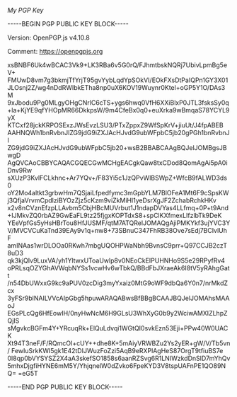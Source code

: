*My PGP Key*

-----BEGIN PGP PUBLIC KEY BLOCK-----

Version: OpenPGP.js v4.10.8

Comment: https://openpgpjs.org

xsBNBF6Uk4wBCAC3Vk9+LK3RBa6v5G0rQ/FJhmtbskNQRj7UbivLpmBg5eV+
FMUwD8vm7g3bkmjTfYrjT95gvYybLqdYpSOkVI/EOkFXsDtPaIQPn1GY3X01
JLOsnj2Z/wg4nDdRWIbkETha8np0uX6KOV19Wuynr0Ktel+oGP5Y1O/DAs3M
9xJbodu9Pg0MLgyOHgCNrlC6cTS+ygs6hwq0VfH6XXiBlxP0JTL3fsksSy0q
+la+KjYE9qfYHOpMR66DkkpsW/9m4CfeBx0q0+euXrka9wBmqaS78YCYL9yX
KTCxf28jckKRPOSExzJWsEvzLSU3/PTxZppxZ9WfSpKrV+jiuUt/J4fpABEB
AAHNQWh1bnRvbnJlZG9jdG9iZXJAcHJvdG9ubWFpbC5jb20gPGh1bnRvbnJl
ZG9jdG9iZXJAcHJvdG9ubWFpbC5jb20+wsB2BBABCAAgBQJelJOMBgsJBwgD
AgQVCAoCBBYCAQACGQECGwMCHgEACgkQaw8txCDod8QomAgAi5pA0iDnv9Rw
sXUzP3KvlFCLkhnc+Ar7YQv+/F83Yi5c1JzQPvWlBSWpZ+WfcB9fALWD3ds0
oY2Mo4altkt3grbwHm7QSjaiLfpedfymc3mGpbYLM7BlOFeA1Mt6F9cSpsKW
j3QfjaVrvmCpdlziBYOzZjz5cKzm9viZkMiHl1yeDsrXgJF2ZchabRchkHKv
x2v8nCVznEfzpLLAvbm5CbjHBcMUVrbut1J1ndapDVYas4LLfmq+0P+t9And
+IJMkvZQ0rbAZ9GwEaFL9tz25fjgxKOPTdxS8+spClKXfmexLIfzlbTk9DeK
YEeVpfGs5yHsHBrTou8HfJUSMF/qtM7ATQRelJOMAQgAjiPMKYkf3ujYVC3Y
V/MVCVCuKaTnd39EAy9v1q+nw8+73SBnuC347FhRB38Ove7sEdj7BCIvlUhF
amINAas1wrDLOOa0RKwh7mbgUQOHPWaNbh9BvnsC9prr+Q97CCJB2czT8uD3
qk3kjQIv9LuxVA/yh1YltwxUToaUwlp8v0NEoCkEIPUHNHo9S5e29RPyfRv4
oPRLsqOZYGhAVWqbNYSs1vcwHv6wTbkQ/BBdFbJXraeAk6I8tV5yRAhgGatt
/n54DbUWxxG9kc9aPUV0zcDig3myYxaiz0MtG9oWF9dbQa6Y0n7/nrMkdZcx
3yFSr9blNAILVVcAIpGbg5hpuwARAQABwsBfBBgBCAAJBQJelJOMAhsMAAoJ
EGsPLcQg6HfEowIH/0nyHwNcM6H9GLsU3WhXyG0b9y2WciwAMXIZLhpZQjIS
sMgvkcBGFm4Y+YRcuqRk+ElQuLdvqi1WGtQI0svkEzn53Eji+PPw40W0UACK
Xt94T3neF/F/RQmcOI+cUY++dhe8K+5mAiyVRWBZu2Ys2yER+gW/V/Tb5vn/
FewIuSrkKWI5gk1E42tDIJWuzFoZzi5AqB9eRXPlAgHeS87OrgT9tfiuBS7e
0l8qp0bVYSYSZ2X4aA3skefSO1858s6aanRZSvg6R1LNIWzkdDnSlD7mYhQv
5mhxDjgfiHYNE6mM5Y/YhjqnelW0dZvko6FpeKYD3V8tspUAFnPE1QO89NQ=
=eG5T

-----END PGP PUBLIC KEY BLOCK-----
